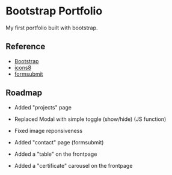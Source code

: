 
# Bootstrap Portfolio
My first portfolio built with bootstrap.






## Reference

 - [Bootstrap](https://getbootstrap.com/)
 - [icons8](https://icons8.com.br/)
 - [formsubmit](https://formsubmit.co/)



## Roadmap

- Added "projects" page

- Replaced Modal with simple toggle (show/hide) (JS function)

- Fixed image reponsiveness 
- Added "contact" page (formsubmit)
- Added a "table" on the frontpage
- Added a "certificate" carousel on the frontpage
